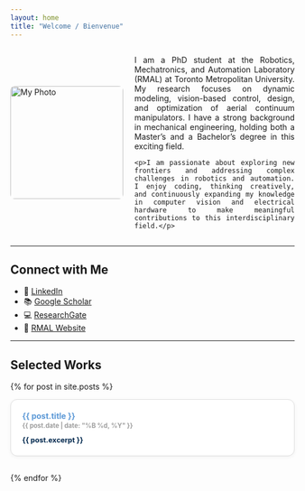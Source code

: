 ```yaml
---
layout: home
title: "Welcome / Bienvenue"
---
```


<style>
  .profile-container {
    display: flex;
    flex-direction: row;
    align-items: center;
    gap: 20px;
    flex-wrap: wrap;
  }

  .profile-image {
    max-width: 100%;
    height: auto;
    border-radius: 8px;
    flex-shrink: 0;
  }

  .profile-text {
    flex: 1;
    min-width: 250px;
    text-align: justify;
  }

  @media (max-width: 768px) {
    .profile-container {
      flex-direction: column;
      align-items: flex-start;
    }

    .profile-image {
      width: 100%;
    }

    .profile-text {
      width: 100%;
    }
  }
</style>

<div class="profile-container">
  <img class="profile-image" src="{{ site.baseurl }}/assets/images/Website.jpg" alt="My Photo" width="200">

  <div class="profile-text">
    <p>I am a PhD student at the Robotics, Mechatronics, and Automation Laboratory (RMAL) at Toronto Metropolitan University. My research focuses on dynamic modeling, vision-based control, design, and optimization of aerial continuum manipulators. I have a strong background in mechanical engineering, holding both a Master’s and a Bachelor’s degree in this exciting field.</p>

    <p>I am passionate about exploring new frontiers and addressing complex challenges in robotics and automation. I enjoy coding, thinking creatively, and continuously expanding my knowledge in computer vision and electrical hardware to make meaningful contributions to this interdisciplinary field.</p>
  </div>
</div>


---
## Connect with Me

- 🔗 [LinkedIn](https://www.linkedin.com/in/niloufar-amiri)
- 📚 [Google Scholar](https://scholar.google.ca/citations?user=kEDzfXMAAAAJ&hl=en)
- 💻 [ResearchGate](https://www.researchgate.net/profile/Niloufar-Amiri-3?ev=hdr_xprf)
- 🤖 [RMAL Website](https://www.torontomu.ca/rmal)

---

## Selected Works

{% for post in site.posts %}
  <a href="{{ post.url | relative_url }}" style="text-decoration: none; color: inherit;">
    <article style="
      display: flex;
      justify-content: space-between;
      align-items: flex-start;
      padding: 20px;
      border-radius: 12px;
      background-color: #ffffff;
      border: 1px solid #ddd;
      box-shadow: 0 2px 6px rgba(0, 0, 0, 0.05);
      margin-bottom: 30px;
      transition: box-shadow 0.3s ease, border-color 0.3s ease;
      color: #00274d;
      gap: 30px;
    "
    onmouseover="this.style.boxShadow='0 4px 12px rgba(0,0,0,0.1)'; this.style.borderColor='#aaa';"
    onmouseout="this.style.boxShadow='0 2px 6px rgba(0,0,0,0.05)'; this.style.borderColor='#ddd';"
    >
      <div style="flex: 1;">
        <h2 style="margin-top: 0; font-size: 1em; font-weight: bold; color: rgb(91, 152, 214);">
          {{ post.title }}
        </h2>
        <p style="color: rgba(22, 22, 22, 0.42); font-size: 0.8em; font-weight: bold; margin-top: -10px;">
          {{ post.date | date: "%B %d, %Y" }}
        </p>
      </div>
      <div style="flex: 2; font-size: 0.9em; font-weight: bold; color: #00274d;">
        {{ post.excerpt }}
      </div>
    </article>
  </a>
{% endfor %}

